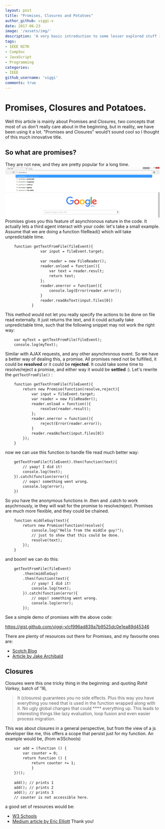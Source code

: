 ```yaml
---
layout: post
title: "Promises, Closures and Potatoes"
author_github: viggi-v
date: 2017-06-23
image: '/assets/img/'
description: 'A very basic introduction to some lesser explored stuff in javascript'
tags:
- IEEE NITK
- CompSoc
- JavaScript
- Programming
categories:
- IEEE
github_username: 'viggi'
comments: true
---
```

# Promises, Closures and Potatoes.

Well this article is mainly about Promises and Closures, two concepts that
most of us don't really care about in the beginning, but in reality, we have been
using it a lot. "Promises and Closures" would't sound cool so I thought of this much
innovative title.

## So what are promises?
They are not new, and they are pretty popular for a long time.
![image1](/blog/assets/img/promises-closures-and-potatoes/image1.png)
Promises gives you this feature of asynchronous nature in the code. It actually lets a third agent interact with your code: let's take a small example.
Assume that we are doing a function fileRead() which will take unpredictable time.
```
    function getTextFromFile(fileEvent){
                var input = fileEvent.target;

                var reader = new FileReader();
                reader.onload = function(){
                    var text = reader.result;
                    return text;
                };
                reader.onerror = function(){
                    console.log(Error(reader.error));
                }
                reader.readAsText(input.files[0])
            }
```
This method would not let you really specify the actions to be done on file read externally. It just returns the text, and it could actually take unpredictable time,
such that the following snippet may not work the right way:
```
    var myText = getTextFromFile(fileEvent);
    console.log(myText);
```
Similar with AJAX requests, and any other asynchronous event.
So we have a better way of dealing this, a promise.
All promises need not be fulfilled, it could be **resolved** or it could be **rejected**.
It could take some time to resolve/reject a promise, and either way it would be **settled** :).
Let's rewrite the `getTextFromFile()` :
```
    function getTextFromFile(fileEvent){
        return new Promise(function(resolve,reject){
            var input = fileEvent.target;
            var reader = new FileReader();
            reader.onload = function(){
                resolve(reader.result);
            };
            reader.onerror = function(){
                reject(Error(reader.error));
            }
            reader.readAsText(input.files[0])
        });
    }
```
now we can use this function to handle file read much better way:
```
    getTextFromFile(fileEvent).then(function(text){
        // yaay! I did it!
        console.log(text);
    }).catch(function(error){
        // oops! something went wrong.
        console.log(error);
    })
```
So you have the anonymous functions in .then and .catch to work asychrnously, ie they will wait for the promise to resolve/reject.
Promises are much more flexible, and they could be chained.
```
    function middleGuy(text){
        return new Promise(function(resolve){
            console.log("Hello from the middle guy!");
            // just to show that this could be done.
            resolve(text);
        });
    }
```
 and boom! we can do this:
```
    getTextFromFile(fileEvent)
        .then(middleGuy)
        .then(function(text){
            // yaay! I did it!
            console.log(text);
        }).catch(function(error){
            // oops! something went wrong.
            console.log(error);
        });
```
See a simple demo of promises with the above code:

https://gist.github.com/viggi-v/cf996ad839a7b9525dc0e1ea89d45346

There are plenty of resources out there for Promises,
and my favourite ones are:
* [Scotch Blog](https://scotch.io/tutorials/javascript-promises-for-dummies)
* [Article by Jake Archibald](https://developers.google.com/web/fundamentals/getting-started/primers/promises)

## Closures

Closures were this one tricky thing in the beginning: and quoting *Rohit Varkey*, batch of '16,
> It (closures) guarantees you no side effects. Plus this way you have everything you need that is used in the function wrapped along with it. No ugly global changes that could **** everything up. This leads to interesting things like lazy evaluation, loop fusion and even easier process migration.

This was about closures in a general perspective, but from the view of a js developer like me, this offers a scope that persist just for my function.
An example would be, (from w3Schools)
```
    var add = (function () {
        var counter = 0;
        return function () {
            return counter += 1;
            }
    })();

    add(); // prints 1
    add(); // prints 2
    add(); // prints 3
    // counter is not accessible here.
```

a good set of resources would be:
* [W3 Schools](https://www.w3schools.com/js/js_function_closures.asp)
* [Medium article by Eric Elliott](https://medium.com/javascript-scene/master-the-javascript-interview-what-is-a-closure-b2f0d2152b36)
Thank you!
